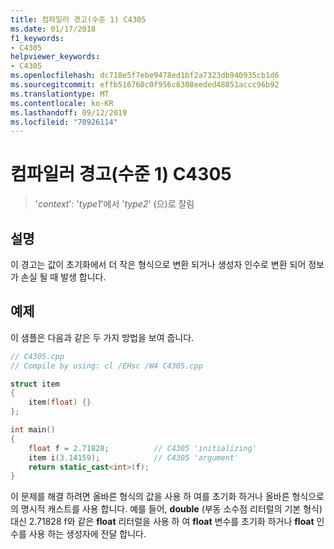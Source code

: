 ```yaml
---
title: 컴파일러 경고(수준 1) C4305
ms.date: 01/17/2018
f1_keywords:
- C4305
helpviewer_keywords:
- C4305
ms.openlocfilehash: dc718e5f7ebe9478ed1bf2a7323db940935cb1d6
ms.sourcegitcommit: effb516760c0f956c6308eeded48851accc96b92
ms.translationtype: MT
ms.contentlocale: ko-KR
ms.lasthandoff: 09/12/2019
ms.locfileid: "70926114"
---
```

# <a name="compiler-warning-level-1-c4305"></a>컴파일러 경고(수준 1) C4305

> '*context*': '*type1*'에서 '*type2*' (으)로 잘림

## <a name="remarks"></a>설명

이 경고는 값이 초기화에서 더 작은 형식으로 변환 되거나 생성자 인수로 변환 되어 정보가 손실 될 때 발생 합니다.

## <a name="example"></a>예제

이 샘플은 다음과 같은 두 가지 방법을 보여 줍니다.

```cpp
// C4305.cpp
// Compile by using: cl /EHsc /W4 C4305.cpp

struct item
{
    item(float) {}
};

int main()
{
    float f = 2.71828;          // C4305 'initializing'
    item i(3.14159);            // C4305 'argument'
    return static_cast<int>(f);
}
```

이 문제를 해결 하려면 올바른 형식의 값을 사용 하 여를 초기화 하거나 올바른 형식으로의 명시적 캐스트를 사용 합니다. 예를 들어, **double** (부동 소수점 리터럴의 기본 형식) 대신 2.71828 f와 같은 **float** 리터럴을 사용 하 여 **float** 변수를 초기화 하거나 **float** 인수를 사용 하는 생성자에 전달 합니다.
